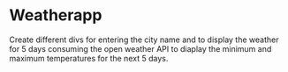 # Weatherapp

Create different divs for entering the city name and to display the weather for 5 days 
consuming the open weather API to diaplay the minimum and maximum temperatures for the next 5 days. 
